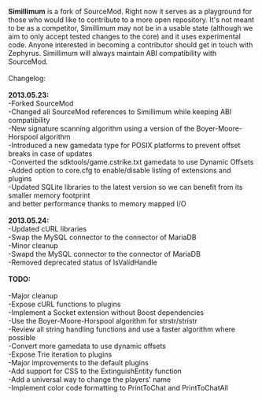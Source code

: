<b>Simillimum</b> is a fork of SourceMod. Right now it serves as a playground for those who would like to
contribute to a more open repository. It's not meant to be as a competitor, Simillimum may not be in a
usable state (although we aim to only accept tested changes to the core) and it uses experimental code.
Anyone interested in becoming a contributor should get in touch with Zephyrus. Simillimum will always
maintain ABI compatibility with SourceMod.<br/>
<br/>
Changelog:<br/>
<br/>
<b>2013.05.23:</b><br/>
-Forked SourceMod<br/>
-Changed all SourceMod references to Simillimum while keeping ABI compatibility<br/>
-New signature scanning algorithm using a version of the Boyer-Moore-Horspool algorithm<br/>
-Introduced a new gamedata type for POSIX platforms to prevent offset breaks in case of updates<br/>
-Converted the sdktools/game.cstrike.txt gamedata to use Dynamic Offsets<br/>
-Added option to core.cfg to enable/disable listing of extensions and plugins<br/>
-Updated SQLite libraries to the latest version so we can benefit from its smaller memory footprint<br/>
 and better performance thanks to memory mapped I/O<br/>
<br/>
<b>2013.05.24:</b><br/>
-Updated cURL libraries<br/>
-Swap the MySQL connector to the connector of MariaDB<br/>
-Minor cleanup<br/>
-Swapd the MySQL connector to the connector of MariaDB<br/>
-Removed deprecated status of IsValidHandle<br/>
<br/>
<b>TODO:</b><br/>
<br/>
-Major cleanup<br/>
-Expose cURL functions to plugins<br/>
-Implement a Socket extension without Boost dependencies<br/>
-Use the Boyer-Moore-Horspool algorithm for strstr/stristr<br/>
-Review all string handling functions and use a faster algorithm where possible<br/>
-Convert more gamedata to use dynamic offsets<br/>
-Expose Trie iteration to plugins<br/>
-Major improvements to the default plugins<br/>
-Add support for CSS to the ExtinguishEntity function<br/>
-Add a universal way to change the players' name<br/>
-Implement color code formatting to PrintToChat and PrintToChatAll<br/>